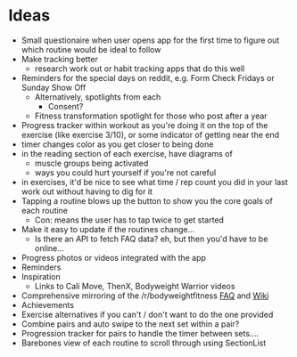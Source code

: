 # Ideas

* Small questionaire when user opens app for the first time to figure out which routine would be ideal to follow
* Make tracking better
  * research work out or habit tracking apps that do this well
* Reminders for the special days on reddit, e.g. Form Check Fridays or Sunday Show Off
  * Alternatively, spotlights from each
    * Consent?
  * Fitness transformation spotlight for those who post after a year
* Progress tracker within workout as you're doing it on the top of the exercise (like exercise 3/10),  or some indicator of getting near the end
* timer changes color as you get closer to being done
* in the reading section of each exercise, have diagrams of
  * muscle groups being activated
  * ways you could hurt yourself if you're not careful
* in exercises, it'd be nice to see what time / rep count you did in your last work out without having to dig for it
* Tapping a routine blows up the button to show you the core goals of each routine
  * Con: means the user has to tap twice to get started
* Make it easy to update if the routines change...
  * Is there an API to fetch FAQ data? eh, but then you'd have to be online...
* Progress photos or videos integrated with the app
* Reminders
* Inspiration
  * Links to Cali Move, ThenX, Bodyweight Warrior videos
* Comprehensive mirroring of the /r/bodyweightfitness [FAQ](https://www.reddit.com/r/bodyweightfitness/wiki/faq) and [Wiki](https://www.reddit.com/r/bodyweightfitness/wiki/index)
* Achievements
* Exercise alternatives if you can't / don't want to do the one provided
* Combine pairs and auto swipe to the next set within a pair?
* Progression tracker for pairs to handle the timer between sets....
* Barebones view of each routine to scroll through using SectionList
